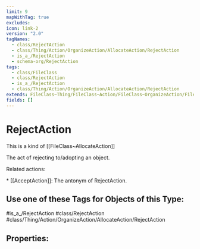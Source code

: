 ```yaml
---
limit: 9
mapWithTag: true
excludes: 
icon: link-2
version: "2.0"
tagNames:
  - class/RejectAction
  - class/Thing/Action/OrganizeAction/AllocateAction/RejectAction
  - is_a_/RejectAction
  - schema-org/RejectAction
tags:
  - class/FileClass
  - class/RejectAction
  - is_a_/RejectAction
  - class/Thing/Action/OrganizeAction/AllocateAction/RejectAction
extends: FileClass~Thing/FileClass~Action/FileClass~OrganizeAction/FileClass~AllocateAction
fields: []
---
```


# RejectAction
This is a kind of [[FileClass~AllocateAction]]

The act of rejecting to/adopting an object.

Related actions:

\* [[AcceptAction]]: The antonym of RejectAction.


## Use one of these Tags for Objects of this Type:

#is_a_/RejectAction
#class/RejectAction
#class/Thing/Action/OrganizeAction/AllocateAction/RejectAction

## Properties:


